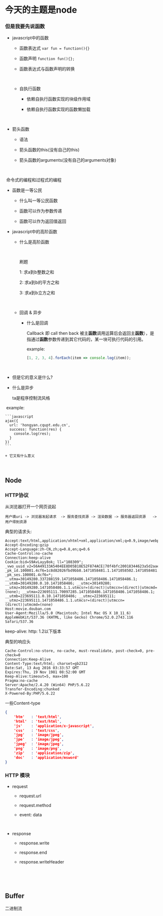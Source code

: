 # 今天的主题是node

### 但是我要先说函数

+ javascript中的函数

  + 函数表达式 ```var fun = function(){}```

  + 函数声明 ```function fun(){};```

  + 函数表达式与函数声明的转换

    ​

  + 自执行函数

    + 依赖自执行函数实现的块级作用域

    + 依赖自执行函数实现的函数懒加载

      ​



+   箭头函数

    + 语法

    + 箭头函数的this(没有自己的this)

    + 箭头函数的arguments(没有自己的arguments对象)

      ​


​	命令式的编程和过程式的编程






+ 函数是一等公民

  + 什么叫一等公民函数

  + 函数可以作为参数传递

  + 函数可以作为返回值返回





+ javascript中的高阶函数

  + 什么是高阶函数

    ​

    刷题

    1:  求a到b整数之和

    2:  求a到b的平方之和

    3:  求a到b立方之和

    ​

  + 回调 & 异步

    + 什么是回调

      Callback 即 call then back 被主**函数**调用运算后会返回主**函数**），是指通过**函数**参数传递到其它代码的，某一块可执行代码的引用。 

      example:

      ```javascript
      [1, 2, 3, 4].forEach(item => console.log(item));
      ```

      ​


+ 但是它的意义是什么?



+ 什么是异步

  ta是程序控制流风格

​       example: 


    ​```javascript
    ajax({
      url: 'hongyan.cqupt.edu.cn',
      success: function(res) {
      	console.log(res);
      }
    })
    ​```
    
    + 它又有什么意义

​	






## Node



### HTTP协议



从浏览器打开一个网页说起

```
用户填uri -> 浏览器发起请求  -> 服务查找资源 -> 渲染数据 -> 服务器返回资源   -> 用户得到资源
```



典型的请求头: 

```
Accept:text/html,application/xhtml+xml,application/xml;q=0.9,image/webp,*/*;q=0.8
Accept-Encoding:gzip
Accept-Language:zh-CN,zh;q=0.8,en;q=0.6
Cache-Control:no-cache
Connection:keep-alive
Cookie:bid=S9AvLayy8ok; ll="108309"; _vwo_uuid_v2=56A49133A5404EE8D05B18E52F874ACE|70f4bfc20018344623a5d2aaee6e86e7; _pk_id.100001.4cf6=1c8d82026fbd9bb8.1471058481.1.1471058502.1471058481.; _pk_ses.100001.4cf6=*; __utma=30149280.337288159.1471058486.1471058486.1471058486.1; __utmb=30149280.0.10.1471058486; __utmc=30149280; __utmz=30149280.1471058486.1.1.utmcsr=(direct)|utmccn=(direct)|utmcmd=(none); __utma=223695111.70097285.1471058486.1471058486.1471058486.1; __utmb=223695111.0.10.1471058486; __utmc=223695111; __utmz=223695111.1471058486.1.1.utmcsr=(direct)|utmccn=(direct)|utmcmd=(none)
Host:movie.douban.com
User-Agent:Mozilla/5.0 (Macintosh; Intel Mac OS X 10_11_6) AppleWebKit/537.36 (KHTML, like Gecko) Chrome/52.0.2743.116 Safari/537.36
```



keep-alive:  http:  1.2以下版本 





典型的响应头

```
Cache-Control:no-store, no-cache, must-revalidate, post-check=0, pre-check=0
Connection:Keep-Alive
Content-Type:text/html; charset=gb2312
Date:Sat, 13 Aug 2016 03:33:57 GMT
Expires:Thu, 19 Nov 1981 08:52:00 GMT
Keep-Alive:timeout=5, max=100
Pragma:no-cache
Server:Apache/2.4.20 (Win64) PHP/5.6.22
Transfer-Encoding:chunked
X-Powered-By:PHP/5.6.22
```

一些Content-type

```json
{
  	'htm'   : 'text/html',
	'html'  : 'text/html',
	'js'    : 'application/x-javascript',
	'css'   : 'text/css',
	'jpg'   : 'image/jpeg',
	'jpe'   : 'image/jpeg',
	'jpeg'  : 'image/jpeg',
	'png'   : 'image/png',
	'zip'   : 'application/zip',
	'doc'   : 'application/msword'
}
```

### HTTP 模块

+ request 

  + request.url


  + request.method
  + event: data

  ​

+ response

  + response.write	

  + response.end

  + response.writeHeader

    ​

    ​

## Buffer

二进制流